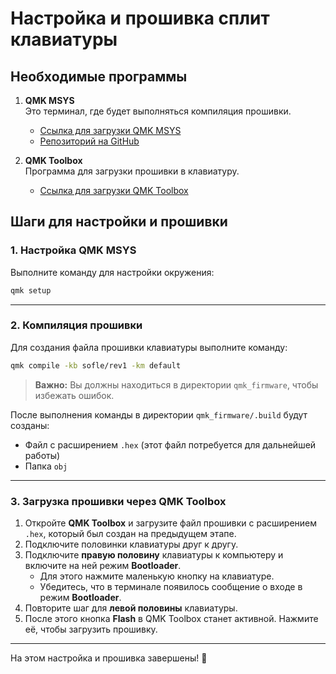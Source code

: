 
# Настройка и прошивка сплит клавиатуры

## Необходимые программы

1. **QMK MSYS**  
   Это терминал, где будет выполняться компиляция прошивки.

   - [Ссылка для загрузки QMK MSYS](https://msys.qmk.fm)  
   - [Репозиторий на GitHub](https://github.com/qmk/qmk_distro_msys/releases/tag/1.10.0)

2. **QMK Toolbox**  
   Программа для загрузки прошивки в клавиатуру.

   - [Ссылка для загрузки QMK Toolbox](https://github.com/qmk/qmk_toolbox/releases)


## Шаги для настройки и прошивки

### 1. Настройка QMK MSYS
Выполните команду для настройки окружения:
```bash
qmk setup
```

---

### 2. Компиляция прошивки
Для создания файла прошивки клавиатуры выполните команду:
```bash
qmk compile -kb sofle/rev1 -km default
```
> **Важно:** Вы должны находиться в директории `qmk_firmware`, чтобы избежать ошибок.

После выполнения команды в директории `qmk_firmware/.build` будут созданы:  
- Файл с расширением `.hex` (этот файл потребуется для дальнейшей работы)
- Папка `obj`  

---

### 3. Загрузка прошивки через QMK Toolbox

1. Откройте **QMK Toolbox** и загрузите файл прошивки с расширением `.hex`, который был создан на предыдущем этапе.
2. Подключите половинки клавиатуры друг к другу.  
3. Подключите **правую половину** клавиатуры к компьютеру и включите на ней режим **Bootloader**.  
   - Для этого нажмите маленькую кнопку на клавиатуре.  
   - Убедитесь, что в терминале появилось сообщение о входе в режим **Bootloader**.  
4. Повторите шаг для **левой половины** клавиатуры.  
5. После этого кнопка **Flash** в QMK Toolbox станет активной. Нажмите её, чтобы загрузить прошивку.

---

На этом настройка и прошивка завершены! 🎉
